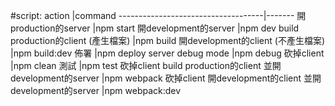 #script:
action                              |command
------------------------------------|-------
開production的server                |npm start
開development的server               |npm dev
build production的client (產生檔案) |npm build
開development的client (不產生檔案)  |npm build:dev
佈署                                |npm deploy
server debug mode                   |npm debug
砍掉client                          |npm clean
測試                                |npm test
砍掉client build production的client 並開development的server |npm webpack
砍掉client 開development的client 並開development的server    |npm webpack:dev

